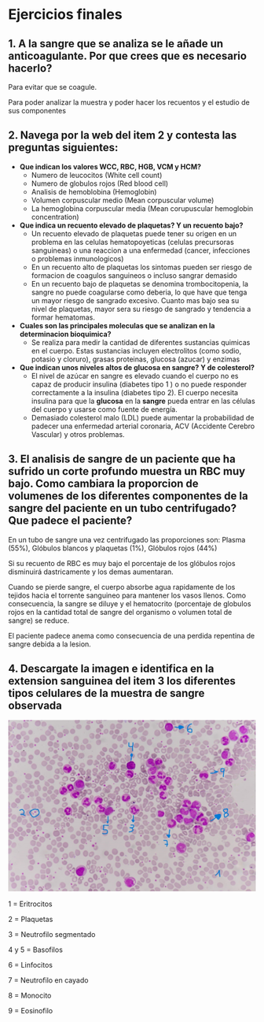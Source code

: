 # Ejercicios finales

## 1. A la sangre que se analiza se le añade un anticoagulante. Por que crees que es necesario hacerlo?

Para evitar que se coagule. 

Para poder analizar la muestra y poder hacer los recuentos y el estudio de sus componentes

## 2. Navega por la web del item 2 y contesta las preguntas siguientes:

- **Que indican los valores WCC, RBC, HGB, VCM y HCM?**
    - Numero de leucocitos (White cell count)
    - Numero de globulos rojos (Red blood cell)
    - Analisis de hemoblobina (Hemoglobin)
    - Volumen corpuscular medio (Mean corpuscular volume)
    - La hemoglobina corpuscular media (Mean corupuscular hemoglobin concentration)
- **Que indica un recuento elevado de plaquetas? Y un recuento bajo?**
    - Un recuento elevado de plaquetas puede tener su origen en un problema en las celulas hematopoyeticas (celulas precursoras sanguineas) o una reaccion a una enfermedad (cancer, infecciones o problemas inmunologicos)
    - En un recuento alto de plaquetas los sintomas pueden ser riesgo de formacion de coagulos sanguineos o incluso sangrar demasido
    - En un recuento bajo de plaquetas se denomina trombocitopenia, la sangre no puede coagularse como deberia, lo que have que tenga un mayor riesgo de sangrado excesivo. Cuanto mas bajo sea su nivel de plaquetas, mayor sera su riesgo de sangrado y tendencia a formar hematomas.
- **Cuales son las principales moleculas que se analizan en la determinacion bioquimica?**
    - Se realiza para medir la cantidad de diferentes sustancias quimicas en el cuerpo. Estas sustancias incluyen electrolitos (como sodio, potasio y cloruro), grasas proteinas, glucosa (azucar) y enzimas
- **Que indican unos niveles altos de glucosa en sangre? Y de colesterol?**
    - El nivel de azúcar en sangre es elevado cuando el cuerpo no es capaz de producir insulina (diabetes tipo 1 ) o no puede responder correctamente a la insulina (diabetes tipo 2). El cuerpo necesita insulina para que la **glucosa** en la **sangre** pueda entrar en las células del cuerpo y usarse como fuente de energía.
    - Demasiado colesterol malo (LDL) puede aumentar la probabilidad de padecer una enfermedad arterial coronaria, ACV (Accidente Cerebro Vascular) y otros problemas.

## 3. El analisis de sangre de un paciente que ha sufrido un corte profundo muestra un RBC muy bajo. Como cambiara la proporcion de volumenes de los diferentes componentes de la sangre del paciente en un tubo centrifugado? Que padece el paciente?

En un tubo de sangre una vez centrifugado las proporciones son: Plasma (55%), Glóbulos blancos y plaquetas (1%), Glóbulos rojos (44%)

Si su recuento de RBC es muy bajo el porcentaje de los glóbulos rojos disminuirá dastricamente y los demas aumentaran.

Cuando se pierde sangre, el cuerpo absorbe agua rapidamente de los tejidos hacia el torrente sanguineo para mantener los vasos llenos. Como consecuencia, la sangre se diluye y el hematocrito (porcentaje de globulos rojos en la cantidad total de sangre del organismo o volumen total de sangre) se reduce.

El paciente padece anema como consecuencia de una perdida repentina de sangre debida a la lesion.

## 4. Descargate la imagen e identifica en la extension sanguinea del item 3 los diferentes tipos celulares de la muestra de sangre observada

![imatge.jpg](Ejercicios%20finales%2070e58fa7926c4fe6b7a84375efd65ddf/imatge.jpg)

1 = Eritrocitos 

2 = Plaquetas

3 = Neutrofilo segmentado 

4 y 5 = Basofilos 

6 = Linfocitos

7 = Neutrofilo en cayado

8 = Monocito 

9 = Eosinofilo